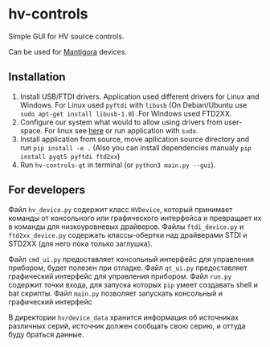 # hv-controls
Simple GUI for HV source controls.

Can be used for [Mantigora](http://mantigora.ru/highvolt_HV.htm) devices.

## Installation

1. Install USB/FTDI drivers. Application used different drivers for Linux and Windows. For Linux used `pyftdi` with `libusb` (On Debian/Ubuntu use `sudo apt-get install libusb-1.0`) .For Windows used FTD2XX.
2. Configure our system what would to allow using drivers from user-space. For linux see [here](https://eblot.github.io/pyftdi/installation.html#debian-ubuntu-linux) or run application with `sudo`.
3. Install application from source, move apllication source directory and run `pip install -e .` (Also you can install dependencies manualy `pip install pyqt5 pyftdi ftd2xx`)
4. Run `hv-controls-qt` in terminal (or `python3 main.py --gui`).

## For developers

Файл `hv_device.py` содержит класс `HVDevice`, который принимает команды от консольного или графического интерфейса и превращает их в команды для низкоуровневых драйверов. Файлы `ftdi_device.py` и `ftd2xx_device.py` содержать классы-обертки над драйверами STDI и STD2XX (для него пока только заглушка).

Файл `cmd_ui.py` предоставляет консольный интерфейс для управления прибором, будет полезен при отладке.
Файл `qt_ui.py` предоставляет графический интерфейс для управления прибором.
Файл `run.py` содержит точки входа, для запуска которых `pip` умеет создавать shell и bat скрипты.
Файл `main.py` позволяет запускать консольный и графический интерфейс

В директории `hv/device_data` хранится информация об источниках различных серий, источник должен сообщать свою серию, и оттуда буду браться данные.
